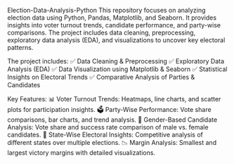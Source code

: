 Election-Data-Analysis-Python
This repository focuses on analyzing election data using Python, Pandas, Matplotlib, and Seaborn. It provides insights into voter turnout trends, candidate performance, and party-wise comparisons. The project includes data cleaning, preprocessing, exploratory data analysis (EDA), and visualizations to uncover key electoral patterns.

The project includes: ✅ Data Cleaning & Preprocessing ✅ Exploratory Data Analysis (EDA) ✅ Data Visualization using Matplotlib & Seaborn ✅ Statistical Insights on Electoral Trends ✅ Comparative Analysis of Parties & Candidates

Key Features: 📊 Voter Turnout Trends: Heatmaps, line charts, and scatter plots for participation insights. 🗳️ Party-Wise Performance: Vote share comparisons, bar charts, and trend analysis. 👥 Gender-Based Candidate Analysis: Vote share and success rate comparison of male vs. female candidates. 📍 State-Wise Electoral Insights: Competitive analysis of different states over multiple elections. 📉 Margin Analysis: Smallest and largest victory margins with detailed visualizations.
